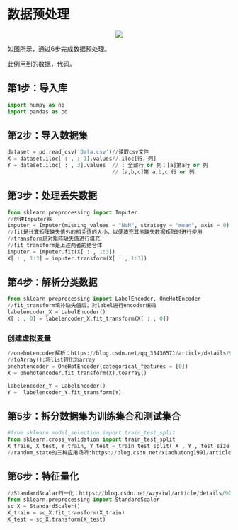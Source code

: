 # 数据预处理

<p align="center">
  <img src="https://github.com/MachineLearning100/100-Days-Of-ML-Code/blob/master/Info-graphs/Day%201.jpg">
</p>

如图所示，通过6步完成数据预处理。

此例用到的[数据](https://github.com/Avik-Jain/100-Days-Of-ML-Code/blob/master/datasets/Data.csv)，[代码](https://github.com/MLEveryday/100-Days-Of-ML-Code/blob/master/Code/Day%201_Data_Preprocessing.py)。

## 第1步：导入库
```Python
import numpy as np
import pandas as pd
```
## 第2步：导入数据集
```python
dataset = pd.read_csv('Data.csv')//读取csv文件
X = dataset.iloc[ : , :-1].values//.iloc[行，列]
Y = dataset.iloc[ : , 3].values  // : 全部行 or 列；[a]第a行 or 列
                                 // [a,b,c]第 a,b,c 行 or 列
```
## 第3步：处理丢失数据
```python
from sklearn.preprocessing import Imputer
//创建Imputer器
imputer = Imputer(missing_values = "NaN", strategy = "mean", axis = 0)
//fit是计算矩阵缺失值外的相关值的大小，以便填充其他缺失数据矩阵时进行使用
//transform是对矩阵缺失值进行填充
//fit_transform是上述两者的结合体
imputer = imputer.fit(X[ : , 1:3])
X[ : , 1:3] = imputer.transform(X[ : , 1:3])
```
## 第4步：解析分类数据
```python
from sklearn.preprocessing import LabelEncoder, OneHotEncoder
//fit_transform填补缺失值后，对label进行encoder编码
labelencoder_X = LabelEncoder()
X[ : , 0] = labelencoder_X.fit_transform(X[ : , 0])
```
### 创建虚拟变量
```python
//onehotencoder解析：https://blog.csdn.net/qq_35436571/article/details/96426582
//toArray():将list转化为array
onehotencoder = OneHotEncoder(categorical_features = [0])
X = onehotencoder.fit_transform(X).toarray()

labelencoder_Y = LabelEncoder()
Y =  labelencoder_Y.fit_transform(Y)
```
## 第5步：拆分数据集为训练集合和测试集合
```python
#from sklearn.model_selection import train_test_split
from sklearn.cross_validation import train_test_split
X_train, X_test, Y_train, Y_test = train_test_split( X , Y , test_size = 0.2, random_state = 0)
//random_state的三种应用场所:https://blog.csdn.net/xiaohutong1991/article/details/107923970
```
## 第6步：特征量化
```python
//StandardScalar归一化：https://blog.csdn.net/wzyaiwl/article/details/90549391
from sklearn.preprocessing import StandardScaler
sc_X = StandardScaler()
X_train = sc_X.fit_transform(X_train)
X_test = sc_X.transform(X_test)
```

